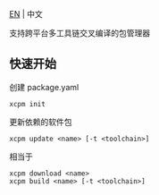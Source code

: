 [EN](README.md) | 中文

支持跨平台多工具链交叉编译的包管理器

## 快速开始

创建 package.yaml

```shell
xcpm init
```

更新依赖的软件包

```shell
xcpm update <name> [-t <toolchain>]
```

相当于

```shell
xcpm download <name>
xcpm build <name> [-t <toolchain>]
```
